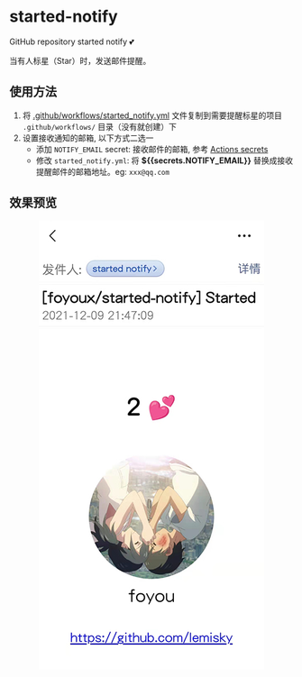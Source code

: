 # started-notify

GitHub repository started notify 💕

当有人标星（Star）时，发送邮件提醒。

## 使用方法

1. 将 [.github/workflows/started_notify.yml](https://github.com/foyoux/started-notify/blob/main/.github/workflows/started_notify.yml)
文件复制到需要提醒标星的项目 `.github/workflows/` 目录（没有就创建）下
2. 设置接收通知的邮箱, 以下方式二选一
    - 添加 `NOTIFY_EMAIL` secret: 接收邮件的邮箱,
      参考 [Actions secrets](https://docs.github.com/en/actions/security-guides/encrypted-secrets)
    - 修改 `started_notify.yml`: 将 **${{secrets.NOTIFY_EMAIL}}** 替换成接收提醒邮件的邮箱地址。eg: `xxx@qq.com`

## 效果预览

<p align="center">
  <img src="images/started-notify-preview.png" width="400" alt="获取邮箱授权码"/>
</p>
